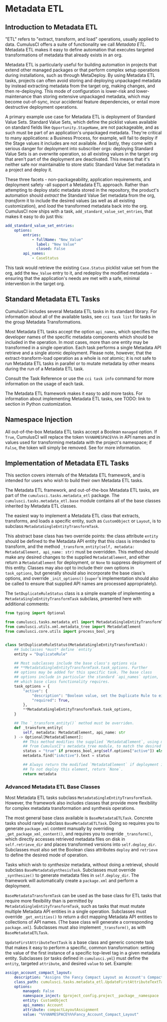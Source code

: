 # Metadata ETL

## Introduction to Metadata ETL

\"ETL\" refers to \"extract, transform, and load\" operations, usually
applied to data. CumulusCI offers a suite of functionality we call
_Metadata ETL_. Metadata ETL makes it easy to define automation that
executes targeted transformations of metadata that already exists in an
org.

Metadata ETL is particularly useful for building automation in projects
that extend other managed packages or that perform complex setup
operations during installations, such as through MetaDeploy. By using
Metadata ETL tasks, projects can often avoid storing and deploying
unpackaged metadata by instead extracting metadata from the target org,
making changes, and then re-deploying. This mode of configuration is
lower-risk and lower-maintenance than storing extensive unpackaged
metadata, which may become out-of-sync, incur accidental feature
dependencies, or entail more destructive deployment operations.

A primary example use case for Metadata ETL is deployment of Standard
Value Sets. Standard Value Sets, which define the picklist values
available on standard fields like `Opportunity.StageName`, are not
packageable, and as such must be part of an application's unpackaged
metadata. They're critical to many applications: a Business Process,
for example, will fail to deploy if the Stage values it includes are not
available. And lastly, they come with a serious danger for deployment
into subscriber orgs: deploying Standard Value Sets is an overwrite
operation, so all existing values in the target org that aren't part of
the deployment are deactivated. This means that it's neither safe nor
maintainable to store static Standard Value Set metadata in a project
and deploy it.

These three facets - non-packageability, application requirements, and
deployment safety -all support a Metadata ETL approach. Rather than
attempting to deploy static metadata stored in the repository, the
product's automation should _extract_ the Standard Value Set metadata
from the org, _transform_ it to include the desired values (as well as
all existing customization), and _load_ the transformed metadata back
into the org. CumulusCI now ships with a task,
`add_standard_value_set_entries`, that makes it easy to do just this:

```yaml
add_standard_value_set_entries:
    options:
        entries:
            - fullName: "New_Value"
              label: "New Value"
              closed: False
        api_names:
            - CaseStatus
```

This task would retrieve the existing `Case.Status` picklist value set
from the org, add the `New_Value` entry to it, and redeploy the modified
metadata - ensuring that the application's needs are met with a safe,
minimal intervention in the target org.

## Standard Metadata ETL Tasks

CumulusCI includes several Metadata ETL tasks in its standard library.
For information about all of the available tasks, see `cci task list`
for tasks in the group Metadata Transformations.

Most Metadata ETL tasks accept the option `api_names`, which specifies
the developer names of the specific metadata components which should be
included in the operation. In most cases, more than one entity may be
transformed in a single operation. Each task performs a single Metadata
API retrieve and a single atomic deployment. Please note, however, that
the extract-transform-load operation as a whole is _not_ atomic; it is
not safe to run Metadata ETL tasks in parallel or to mutate metadata by
other means during the run of a Metadata ETL task.

Consult the Task Reference or use the `cci task info` command for more
information on the usage of each task.

The Metadata ETL framework makes it easy to add more tasks. For
information about implementing Metadata ETL tasks, see TODO: link to
section in Python customization.

## Namespace Injection

All out-of-the-box Metadata ETL tasks accept a Boolean `managed` option.
If `True`, CumulusCI will replace the token `%%%NAMESPACE%%%` in API
names and in values used for transforming metadata with the project's
namespace; if `False`, the token will simply be removed. See [](namespace-injection) for more information.

## Implementation of Metadata ETL Tasks

This section covers internals of the Metadata ETL framework, and is
intended for users who wish to build their own Metadata ETL tasks.

The Metadata ETL framework, and out-of-the-box Metadata ETL tasks, are
part of the `cumulusci.tasks.metadata_etl` package. The
`cumulusci.tasks.metadata_etl.base` module contains all of the base
classes inherited by Metadata ETL classes.

The easiest way to implement a Metadata ETL class that extracts,
transforms, and loads a specific entity, such as `CustomObject` or
`Layout`, is to subclass `MetadataSingleEntityTransformTask`.

This abstract base class has two override points: the class attribute
`entity` should be defined to the Metadata API entity that this class is
intended to transform, and the method
`_transform_entity(self, metadata: MetadataElement, api_name: str)` must
be overridden. This method should make any desired changes to the
supplied `MetadataElement`, and either return a `MetadataElement` for
deployment, or `None` to suppress deployment of this entity. Classes may
also opt to include their own options in `task_options`, but generally
should also incorporate the base class's options, and override
`_init_options()` (`super`'s implementation should also be called to
ensure that supplied API names are processed appropriately).

The `SetDuplicateRuleStatus` class is a simple example of implementing a
`MetadataSingleEntityTransformTask` subclass, presented here with
additional comments:

```python
from typing import Optional

from cumulusci.tasks.metadata_etl import MetadataSingleEntityTransformTask
from cumulusci.utils.xml.metadata_tree import MetadataElement
from cumulusci.core.utils import process_bool_arg


class SetDuplicateRuleStatus(MetadataSingleEntityTransformTask):
    ## Subclasses *must* define `entity`
    entity = "DuplicateRule"

    ## Most subclasses include the base class's options via
    ## **MetadataSingleEntityTransformTask.task_options. Further
    ## options may be added for this specific task. The base class
    ## options include in particular the standard `api_names` option,
    ## which base class functionality requires.
    task_options = {
        "active": {
            "description": "Boolean value, set the Duplicate Rule to either active or inactive",
            "required": True,
        },
        **MetadataSingleEntityTransformTask.task_options,
    }

    ## The `_transform_entity()` method must be overriden.
    def _transform_entity(
        self, metadata: MetadataElement, api_name: str
    ) -> Optional[MetadataElement]:
        ## This method modifies the supplied `MetadataElement`, using methods
        ## from CumulusCI's metadata_tree module, to match the desired configuration.
        status = "true" if process_bool_arg(self.options["active"]) else "false"
        metadata.find("isActive").text = status

        ## Always return the modified `MetadataElement` if deployment is desired.
        ## To not deploy this element, return `None`.
        return metadata
```

### Advanced Metadata ETL Base Classes

Most Metadata ETL tasks subclass `MetadataSingleEntityTransformTask`.
However, the framework also includes classes that provide more
flexibility for complex metadata transformation and synthesis
operations.

The most general base class available is `BaseMetadataETLTask`. Concrete
tasks should rarely subclass `BaseMetadataETLTask`. Doing so requires
you to generate `package.xml` content manually by overriding
`_get_package_xml_content()`, and requires you to override
`_transform()`, which directly accesses retrieved metadata files on disk
in `self.retrieve_dir` and places transformed versions into
`self.deploy_dir`. Subclasses must also set the Boolean class attributes
`deploy` and `retrieve` to define the desired mode of operation.

Tasks which wish to _synthesize_ metadata, without doing a retrieval,
should subclass `BaseMetadataSynthesisTask`. Subclasses must override
`_synthesize()` to generate metadata files in `self.deploy_dir`. The
framework will automatically create a `package.xml` and perform a
deployment.

`BaseMetadataTransformTask` can be used as the base class for ETL tasks
that require more flexibility than is permitted by
`MetadataSingleEntityTransformTask`, such as tasks that must mutate
multiple Metadata API entities in a single operation. Subclasses must
override `_get_entities()` to return a dict mapping Metadata API
entities to collections of API names. (The base class will generate a
corresponding `package.xml`). Subclasses must also implement
`_transform()`, as with `BaseMetadataETLTask`.

`UpdateFirstAttributeTextTask` is a base class and generic concrete task
that makes it easy to perform a specific, common transformation: setting
the value of the first instance of a specific top-level tag in a given
metadata entity. Subclasses (or tasks defined in `cumulusci.yml`) must
define the `entity`, targeted `attribute`, and desired `value` to set.
Example:

```yaml
assign_account_compact_layout:
    description: "Assigns the Fancy Compact Layout as Account's Compact Layout."
    class_path: cumulusci.tasks.metadata_etl.UpdateFirstAttributeTextTask
    options:
        managed: False
        namespace_inject: $project_config.project__package__namespace
        entity: CustomObject
        api_names: Account
        attribute: compactLayoutAssignment
        value: "%%%NAMESPACE%%%Fancy_Account_Compact_Layout"
```
